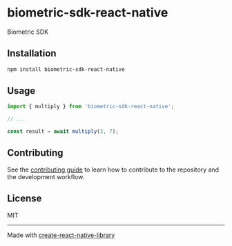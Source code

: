 # biometric-sdk-react-native

Biometric SDK

## Installation

```sh
npm install biometric-sdk-react-native
```

## Usage

```js
import { multiply } from 'biometric-sdk-react-native';

// ...

const result = await multiply(3, 7);
```

## Contributing

See the [contributing guide](CONTRIBUTING.md) to learn how to contribute to the repository and the development workflow.

## License

MIT

---

Made with [create-react-native-library](https://github.com/callstack/react-native-builder-bob)
